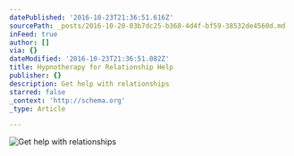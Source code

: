 ```yaml
---
datePublished: '2016-10-23T21:36:51.616Z'
sourcePath: _posts/2016-10-20-03b7dc25-b368-4d4f-bf59-38532de4560d.md
inFeed: true
author: []
via: {}
dateModified: '2016-10-23T21:36:51.082Z'
title: Hypnotherapy for Relationship Help
publisher: {}
description: Get help with relationships
starred: false
_context: 'http://schema.org'
_type: Article

---
```

![Get help with relationships](https://the-grid-user-content.s3-us-west-2.amazonaws.com/d26e2936-e085-41f2-937e-e62744cf6d4a.jpg)